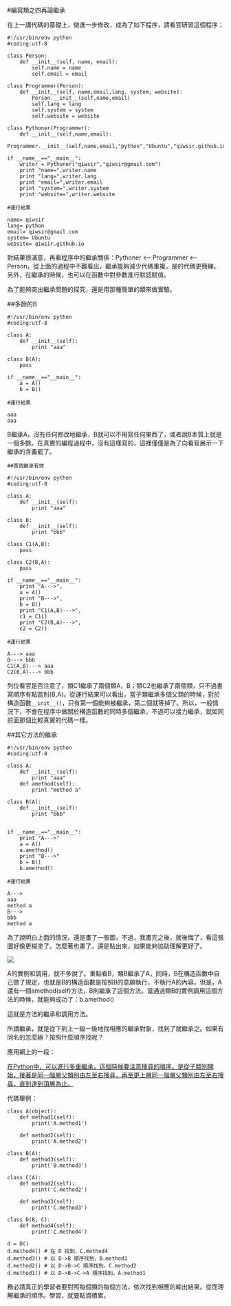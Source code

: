 #編寫類之四再論繼承

在上一講代碼的基礎上，做進一步修改，成為了如下程序，請看官研習這個程序：

	#!/usr/bin/env python
	#coding:utf-8

	class Person:
	    def __init__(self, name, email):
	        self.name = name
	        self.email = email

	class Programmer(Person):
	    def __init__(self, name,email,lang, system, website):
	        Person.__init__(self,name,email)
	        self.lang = lang
	        self.system = system
	        self.website = website

	class Pythoner(Programmer):
	    def __init__(self,name,email):
	        Programmer.__init__(self,name,email,"python","Ubuntu","qiwsir.github.io")

	if __name__=="__main__":
	    writer = Pythoner("qiwsir","qiwsir@gmail.com")
	    print "name=",writer.name
	    print "lang=",writer.lang
	    print "email=",writer.email
	    print "system=",writer.system
	    print "website=",writer.website

    #運行結果

    name= qiwsir
    lang= python
    email= qiwsir@gmail.com
    system= Ubuntu
    website= qiwsir.github.io

對結果很滿意，再看程序中的繼承關係：Pythoner <-- Programmer <-- Person，從上面的過程中不難看出，繼承能夠減少代碼重複，是的代碼更簡練。另外，在繼承的時候，也可以在函數中對參數進行默認賦值。

為了能夠突出繼承問題的探究，還是用那種簡單的類來做實驗。

##多餘的B

    #!/usr/bin/env python
    #coding:utf-8

    class A:
        def __init__(self):
            print "aaa"

    class B(A):
        pass

    if __name__=="__main__":
        a = A()
        b = B()

    #運行結果

    aaa
    aaa

B繼承A，沒有任何修改地繼承，B就可以不用寫任何東西了，或者說B本質上就是一個多餘。在真實的編程過程中，沒有這樣寫的，這裡僅僅是為了向看官展示一下繼承的含義罷了。

	##首個繼承有效

	#!/usr/bin/env python
	#coding:utf-8

	class A:
	    def __init__(self):
	        print "aaa"

	class B:
	    def __init__(self):
	        print "bbb"

	class C1(A,B):
	    pass

	class C2(B,A):
	    pass

	if __name__=="__main__":
	    print "A--->",
	    a = A()
	    print "B--->",
	    b = B()
	    print "C1(A,B)--->",
	    c1 = C1()
	    print "C2(B,A)--->",
	    c2 = C2()

	#運行結果

	A---> aaa
	B---> bbb
	C1(A,B)---> aaa
	C2(B,A)---> bbb

列位看官是否注意了，類C1繼承了兩個類A，B；類C2也繼承了兩個類，只不過書寫順序有點區別(B,A)。從運行結果可以看出，當子類繼承多個父類的時候，對於構造函數`__init__()`，只有第一個能夠被繼承，第二個就等掉了。所以，一般情況下，不會在程序中做關於構造函數的同時多個繼承，不過可以接力繼承，就如同前面那個比較真實的代碼一樣。

##其它方法的繼承

	#!/usr/bin/env python
	#coding:utf-8

	class A:
	    def __init__(self):
	        print "aaa"
	    def amethod(self):
	        print "method a"

	class B(A):
	    def __init__(self):
	        print "bbb"


	if __name__=="__main__":
	    print "A--->"
	    a = A()
	    a.amethod()
	    print "B--->"
	    b = B()
	    b.amethod()

    #運行結果

    A--->
	aaa
	method a
	B--->
	bbb
	method a

為了說明白上面的情況，還是畫了一張圖，不過，我畫完之後，就後悔了，看這張圖好像更糊塗了。怎麼著也畫了，還是貼出來，如果能夠協助理解更好了。

![](https://raw.githubusercontent.com/qiwsir/ITArticles/master/Pictures/22001.png)

A的實例和調用，就不多說了。重點看B，類B繼承了A，同時，B在構造函數中自己做了規定，也就是B的構造函數是按照B的意願執行，不執行A的內容，但是，A還有一個amethod(self)方法，B則繼承了這個方法。當通過類B的實例調用這個方法的時候，就能夠成功了：b.amethod()

這就是方法的繼承和調用方法。

所謂繼承，就是從下到上一級一級地找相應的繼承對象，找到了就繼承之。如果有同名的怎麼辦？按照什麼順序找呢？

應用網上的一段：

[在Python中，可以進行多重繼承，這個時候要注意搜尋的順序，是從子類別開始，接著是同一階層父類別由左至右搜尋，再至更上層同一階層父類別由左至右搜尋，直到達到頂層為止。](http://openhome.cc/Gossip/Python/Inheritance.html)

代碼舉例：

    class A(object):
        def method1(self):
            print('A.method1')

        def method2(self):
            print('A.method2')

    class B(A):
        def method3(self):
            print('B.method3')

    class C(A):
        def method2(self):
            print('C.method2')

        def method3(self):
            print('C.method3')

    class D(B, C):
        def method4(self):
            print('C.method4')

    d = D()
    d.method4() # 在 D 找到，C.method4
    d.method3() # 以 D->B 順序找到，B.method3
    d.method2() # 以 D->B->C 順序找到，C.method2
    d.method1() # 以 D->B->C->A 順序找到，A.method1

務必請真正的學習者要對照每個類的每個方法，依次找到相應的輸出結果。從而理解繼承的順序。學習，就要點滴積累。
